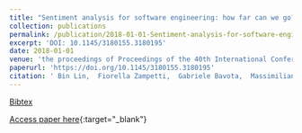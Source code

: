 ```yaml
---
title: "Sentiment analysis for software engineering: how far can we go?"
collection: publications
permalink: /publication/2018-01-01-Sentiment-analysis-for-software-engineering-how-far-can-we-go
excerpt: 'DOI: 10.1145/3180155.3180195'
date: 2018-01-01
venue: 'the proceedings of Proceedings of the 40th International Conference on Software Engineering, ICSE 2018, Gothenburg, Sweden, May 27 - June 03, 2018'
paperurl: 'https://doi.org/10.1145/3180155.3180195'
citation: ' Bin Lin,  Fiorella Zampetti,  Gabriele Bavota,  Massimiliano Di Penta,  Michele Lanza,  Rocco Oliveto, &quot;Sentiment analysis for software engineering: how far can we go?.&quot; the proceedings of Proceedings of the 40th International Conference on Software Engineering, ICSE 2018, Gothenburg, Sweden, May 27 - June 03, 2018, 2018.'
---
```

[Bibtex](https://dblp.org/rec/bib/conf/icse/0008ZBPLO18)

[Access paper here](https://doi.org/10.1145/3180155.3180195){:target="_blank"}
